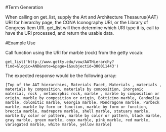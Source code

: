 #Term Generation

When calling on get_list, supply the Art and Architecture Thesaurus(AAT) URI for hierarchy page, the CONA Iconography URI, or the Library of Congress Item URI. get_list will then determine which URI type it is, call to have the URI processed, and return the usable data.

#Example Use

Call function using the URI for marble (rock) from the getty vocab:

`get_list('http://www.getty.edu/vow/AATHierarchy?find=&logic=AND&note=&page=1&subjectid=300011443')`

The expected response would be the following array:

`[Top of the AAT hierarchies, Materials Facet, Materials , materials , materials by composition, materials by composition, inorganic material, rock , metamorphic rock, marble , marble by composition or origin, marble by composition or origin, Botticino marble, Candoglia marble, dolomitic marble, Georgia marble, Mondragone marble, Purbeck marble, marble by form or function, marble by form or function, breccia marble, madrepore marble, shell marble, statuary marble, marble by color or pattern, marble by color or pattern, black marble, gray marble, green marble, onyx marble, pink marble, red marble, variegated marble, white marble, yellow marble]`

